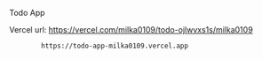 Todo App

Vercel url: https://vercel.com/milka0109/todo-ojlwvxs1s/milka0109

            https://todo-app-milka0109.vercel.app

